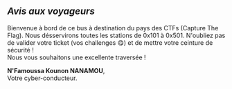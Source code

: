 ## *Avis aux voyageurs*
Bienvenue à bord de ce bus à destination du pays des CTFs (Capture The Flag). Nous désservirons toutes les stations de 0x101 à 0x501.
N'oubliez pas de valider votre ticket (vos challenges :yum:) et de mettre votre ceinture de sécurité  !   
Nous vous souhaitons une excellente traversée !

**N'Famoussa Kounon NANAMOU**,  
Votre cyber-conducteur.
